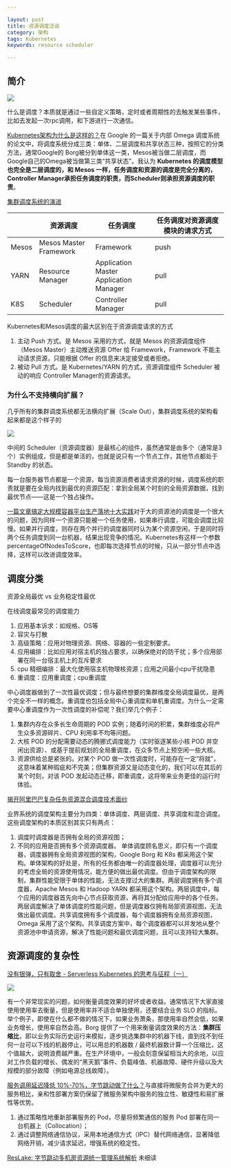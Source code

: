 ```yaml
---

layout: post
title: 资源调度泛谈
category: 架构
tags: Kubernetes
keywords: resource scheduler

---
```


## 简介

![](/public/upload/basic/scheduler_design.png)

什么是调度？本质就是通过一些自定义策略，定时或者周期性的去触发某些事件，比如去发起一次rpc调用，和下游进行一次通信。

[Kubernetes架构为什么是这样的？](https://mp.weixin.qq.com/s/ps34qFlEzQNYbp6ughkrOA)在 Google 的一篇关于内部 Omega 调度系统的论文中，将调度系统分成三类：单体、二层调度和共享状态三种，按照它的分类方法，通常Google的 Borg被分到单体这一类，Mesos被当做二层调度，而Google自己的Omega被当做第三类“共享状态”。我认为 **Kubernetes 的调度模型也完全是二层调度的，和 Mesos 一样，任务调度和资源的调度是完全分离的，Controller Manager承担任务调度的职责，而Scheduler则承担资源调度的职责**。 

[集群调度系统的演进](https://mp.weixin.qq.com/s/3qVdnUQ3zt4eu3lZRZ_ibg)

||资源调度|任务调度|任务调度对资源调度模块的请求方式|
|---|---|---|---|
|Mesos|Mesos Master<br>Framework|Framework|push|
|YARN|Resource Manager|Application Master<br>Application Manager|pull|
|K8S|Scheduler|Controller Manager|pull|

Kubernetes和Mesos调度的最大区别在于资源调度请求的方式

1. 主动 Push 方式。是 Mesos 采用的方式，就是 Mesos 的资源调度组件（Mesos Master）主动推送资源 Offer 给 Framework，Framework 不能主动请求资源，只能根据 Offer 的信息来决定接受或者拒绝。
2. 被动 Pull 方式。是 Kubernetes/YARN 的方式，资源调度组件 Scheduler 被动的响应 Controller Manager的资源请求。

### 为什么不支持横向扩展？

几乎所有的集群调度系统都无法横向扩展（Scale Out），集群调度系统的架构看起来都是这个样子的

![](/public/upload/kubernetes/resource_scheduler_framework.PNG)

中间的 Scheduler（资源调度器）是最核心的组件，虽然通常是由多个（通常是3个）实例组成，但是都是单活的，也就是说只有一个节点工作，其他节点都处于 Standby 的状态。

每一台服务器节点都是一个资源，每当资源消费者请求资源的时候，调度系统的职责就是要在全局内找到最优的资源匹配：拿到全局某个时刻的全局资源数据，找到最优节点——这是一个独占操作。

[一篇文章搞定大规模容器平台生产落地十大实践](https://mp.weixin.qq.com/s/Cv4i5bxseMEwx1C_Annqig)对于大的资源池的调度是一个很大的问题，因为同样一个资源只能被一个任务使用，如果串行调度，可能会调度比较慢。如果并行调度，则存在两个并行的调度器同时认为某个资源空闲，于是同时将两个任务调度到同一台机器，结果出现竞争的情况。Kubernetes有这样一个参数percentageOfNodesToScore，也即每次选择节点的时候，只从一部分节点中选择，这样可以改进调度效率。

## 调度分类

资源全局最优 vs 业务稳定性最优

在线调度最常见的调度能力
1. 应用基本诉求：如规格、OS等
2. 容灾与打散
3. 高级策略：应用对物理资源、网络、容器的一些定制要求。
4. 应用编排：比如应用对宿主机的独占要求，以确保绝对的防干扰；多个应用部署在同一台宿主机上的互斥要求
5. cpu 精细编排：最大化使用宿主机物理核资源；应用之间最小cpu干扰隐患
6. 重调度：应用重调度；cpu重调度

中心调度器做到了一次性最优调度；但与最终想要的集群维度全局调度最优，是两个完全不一样的概念。重调度也包括全局中心重调度和单机重调度。为什么一定需要中心重调度作为一次性调度的补偿呢？我们举几个例子：

1. 集群内存在众多长生命周期的 POD 实例；随着时间的积累，集群维度必将产生众多资源碎片、CPU 利用率不均等问题。
2. 大核 POD 的分配需要动态的腾挪式调度能力（实时驱逐某些小核 POD 并空闲出资源）、或基于提前规划的全局重调度，在众多节点上预空闲一些大核。
3. 资源供给总是紧张的。对某个 POD 做一次性调度时，可能存在一定“将就”，这意味着某种瑕疵和不完美；但集群资源又是动态变化的，我们可以在其后的某个时刻，对该 POD 发起动态迁移，即重调度，这将带来业务更佳的运行时体验。

[揭开阿里巴巴复杂任务资源混合调度技术面纱](https://mp.weixin.qq.com/s/wj0hrHIRHnBUNZZXnRm5xg)

业界系统的调度架构主要分为四类：单体调度、两层调度、共享调度和混合调度。这些调度架构的本质区别其实只有两点：
1. 调度时调度器是否拥有全局的资源视图；
2. 不同的应用是否拥有多个资源调度器。
单体调度顾名思义，即只有一个调度器，调度器拥有全局资源视图的架构，Google Borg 和 K8s 都采用这个架构。单体架构的好处是，所有的任务都由唯一的调度器处理，调度器可以充分的考虑全局的资源使用情况，能方便的做出最优调度。但由于调度架构的限制，集群性能受限于单体的性能，无法支撑过大的集群。两层调度拥有多个调度器，Apache Mesos 和 Hadoop YARN 都采用这个架构。两层调度中，每个应用的调度器首先向中心节点获取资源，再将其分配给应用中的各个任务。两层调度解决了单体调度的性能问题，但是调度器仅拥有局部资源视图，无法做出最优调度。共享调度拥有多个调度器，每个调度器拥有全局资源视图，Omega 采用了这个架构。共享调度方案中，每个调度器都可以并发地从整个资源池中申请资源，解决了性能问题和最优调度问题，且可以支持较大集群。
## 资源调度的复杂性

[没有银弹，只有取舍 - Serverless Kubernetes 的思考与征程（一）](https://mp.weixin.qq.com/s/1aMalQs-AE2L1aA5X20gJA)

![](/public/upload/kubernetes/resource_scheduler_overview.png)

有一个非常现实的问题，如何衡量调度效果的好坏或者收益。通常情况下大家直接使用使用率去衡量，但是使用率并不适合单独使用，还要结合业务 SLO 的指标。举个例子，即使在什么都不做的情况下，如果业务萧条，那使用率自然会低，如果业务增长，使用率自然会高。Borg 提供了一个用来衡量调度效果的方法：**集群压缩比**，即以业务实际历史运行来模拟，逐步挑选集群中的机器下线，直到找不到任何一台可以下线的机器停止，可以用总的机器数 / 最终机器数计算一个压缩比，这个值越大，说明浪费越严重。在生产环境中，一般会刻意保留相当大的余地，以应对工作负载的增长、偶发的“黑天鹅”事件、负载峰值、机器故障、硬件升级以及大规模的部分故障（例如电源总线故障）。

[服务调用延迟降低 10%-70%，字节跳动做了什么？](https://mp.weixin.qq.com/s/AR-HOtRKUpsQJCshn_CHjA)与直接将微服务合并为更大的服务相比，亲和性部署方案仍保留了微服务架构中服务的独立性、敏捷性和易扩展性等优势。
1. 通过策略性地重新部署服务的 Pod，尽量将频繁通信的服务 Pod 部署在同一台机器上（Collocation）；
2. 通过调整网络通信协议，采用本地通信方式（IPC）替代网络通信，显著降低网络开销，减少请求延迟，增强系统的稳定性。

[ResLake: 字节跳动多机房资源统一管理系统解析](https://mp.weixin.qq.com/s/mJP2tNE5p8Rg5WjU9p9qtQ) 未细读